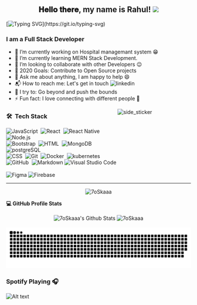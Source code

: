 <div align="center">
<h2> 𝐇𝐞𝐥𝐥𝐨 𝐭𝐡𝐞𝐫𝐞, my name is Rahul! <img src="https://github.com/rahul0070050/Rahul0070050/blob/master/gifs/Hi.gif" width="30px"></h2>
</div>


[![Typing SVG](https://readme-typing-svg.herokuapp.com?font=Architects+Daughter&color=7AF79A&size=30&lines=Hey!+I'm+Rahul!;I'm+a+MERN+Stack+Developer...;I'm+also+React+Native+Developer;)](https://git.io/typing-svg)




<!-- <img src="https://komarev.com/ghpvc/?username=Ahmad-shaikh575&label=Views&color=brightgreen&style=flat-square" alt="views on github" /> -->

<!-- <img alt="Night Coding" src="https://raw.githubusercontent.com/AVS1508/AVS1508/master/assets/Night-Coding.gif" align="right"/> -->


### I am a Full Stack Developer
- 🔭 I’m currently working on Hospital managemant system :grin:
- 🌱 I’m currently learning MERN Stack Development.
- 👯 I’m looking to collaborate with other Developers :wink:
- 🥅 2020 Goals: Contribute to Open Source projects
- 💬 Ask me about anything, I am happy to help :smile:
- 📬 How to reach me: Let's get in touch ![linkedin](https://www.linkedin.com/in/rahul-or-89906b1a8/)
- 🧗 I try to: Go beyond and push the bounds
- ⚡ Fun fact: I love connecting with different people :raised_hands:



<img align="right" width=200px height=200px alt="side_sticker" src="https://media.giphy.com/media/TEnXkcsHrP4YedChhA/giphy.gif" />

### 🛠 &nbsp;Tech Stack

![JavaScript](https://img.shields.io/badge/-JavaScript-05122A?style=flat&logo=javascript)&nbsp;
![React](https://img.shields.io/badge/-React-05122A?style=flat&logo=react)&nbsp;
![React Native](https://img.shields.io/badge/React_Native-20232A?style=flat&logo=react)&nbsp;
![Node.js](https://img.shields.io/badge/-Node.js-05122A?style=flat&logo=node.js)&nbsp;\
![Bootstrap](https://img.shields.io/badge/-Bootstrap-05122A?style=flat&logo=bootstrap)&nbsp;
![HTML](https://img.shields.io/badge/-HTML-05122A?style=flat&logo=HTML5)&nbsp;
![MongoDB](https://img.shields.io/badge/-mongodb-05122A?style=flat&logo=Mongodb)&nbsp;
![postgreSQL](https://img.shields.io/badge/PostgreSQL-316192?style=flat&logo=postgresql&logoColor=white)&nbsp;\
![CSS](https://img.shields.io/badge/-CSS-05122A?style=flat&logo=CSS3&logoColor=1572B6)&nbsp;
![Git](https://img.shields.io/badge/-Git-05122A?style=flat&logo=git)&nbsp;
![Docker](https://img.shields.io/badge/Docker-2CA5E0?style=flat&logo=docker&logoColor=white)&nbsp;
![kubernetes](https://img.shields.io/badge/kubernetes-326ce5.svg?&style=flat&logo=kubernetes&logoColor=white)&nbsp;\
![GitHub](https://img.shields.io/badge/-GitHub-05122A?style=flat&logo=github)&nbsp;
![Markdown](https://img.shields.io/badge/-Markdown-05122A?style=flat&logo=markdown)
![Visual Studio Code](https://img.shields.io/badge/-Visual%20Studio%20Code-05122A?style=flat&logo=visual-studio-code&logoColor=007ACC)&nbsp;\
![Figma](	https://img.shields.io/badge/Figma-F24E1E?style=flat&logo=figma&logoColor=white)
![Firebase](https://img.shields.io/badge/firebase-ffca28?style=flat&logo=firebase&logoColor=black)


<!-- 
### Spotify Playing 🎧

![Alt text](https://spotify-recently-played-readme.vercel.app/api?user=5mq4sqvyz18byydav016hzldb&count=1) -->

---

<p align="center"><img src="https://github-readme-streak-stats.herokuapp.com/?user=rahul0070050&theme=algolia" alt="7oSkaaa" /></p>

  <summary><b>💻 GitHub Profile Stats</b></summary>
  <br/>
  <div align="center">
  
 <img alt="7oSkaaa's Github Stats" src="https://github-readme-stats.vercel.app/api?username=rahul0070050&show_icons=true&count_private=true&theme=algolia" height="192px"/>
  <img src="https://github-readme-stats.vercel.app/api/top-langs?username=rahul0070050&langs_count=10&show_icons=true&locale=en&layout=compact&theme=algolia" alt="7oSkaaa" height="192px"/>
  </div>
  <br/>
  
  <div align="center">
  <a href="https://1999azzar.github.io/1999AZZAR/">
  <img  src="https://github.com/1999AZZAR/1999AZZAR/blob/main/resources/img/grid-snake.svg"
       alt="snake" /></a>
</div>
  
### Spotify Playing 🎧
![Alt text](https://spotify-recently-played-readme.vercel.app/api?user=5mq4sqvyz18byydav016hzldb&count=1)
